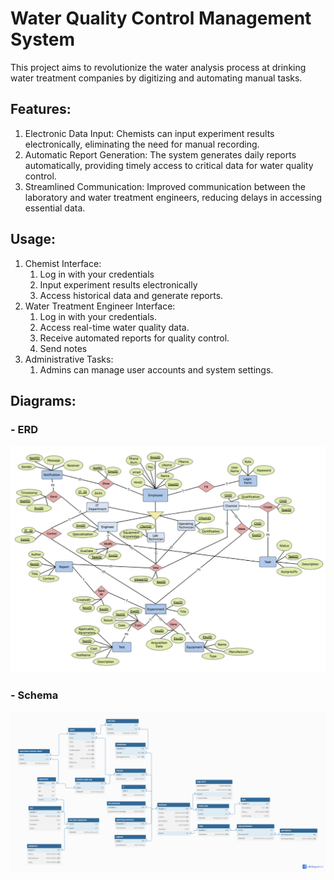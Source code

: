 # Water Quality Control Management System
This project aims to revolutionize the water analysis process at drinking water treatment companies by digitizing and automating manual tasks. 

## Features:
1. Electronic Data Input: Chemists can input experiment results electronically, eliminating the need for manual recording.
2. Automatic Report Generation: The system generates daily reports automatically, providing timely access to critical data for water quality control.
3. Streamlined Communication: Improved communication between the laboratory and water treatment engineers, reducing delays in accessing essential data.

## Usage:
1. Chemist Interface:
   1. Log in with your credentials
   2. Input experiment results electronically
   3. Access historical data and generate reports.
2. Water Treatment Engineer Interface:
   1. Log in with your credentials.
   2. Access real-time water quality data.
   3. Receive automated reports for quality control.
   4. Send notes 
3. Administrative Tasks:
   1. Admins can manage user accounts and system settings.

## Diagrams:
### - ERD 
![ERD](https://github.com/OmniaGamall/Water-quality-control-management/blob/main/database-diagrams/ERD.png)
### - Schema
![Schema](https://github.com/OmniaGamall/Water-quality-control-management/blob/main/database-diagrams/updated-schema.png)

